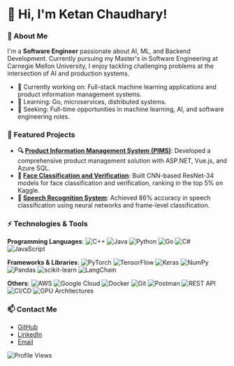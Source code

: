 # 👋 Hi, I'm Ketan Chaudhary!

### 🚀 About Me
I'm a **Software Engineer** passionate about AI, ML, and Backend Development. Currently pursuing my Master's in Software Engineering at Carnegie Mellon University, I enjoy tackling challenging problems at the intersection of AI and production systems.

- 🔭 Currently working on: Full-stack machine learning applications and product information management systems.
- 🌱 Learning: Go, microservices, distributed systems.
- 💼 Seeking: Full-time opportunities in machine learning, AI, and software engineering roles.

### 🌟 Featured Projects
- **🔍 [Product Information Management System (PIMS)](https://github.com/your-username/PIMS)**: Developed a comprehensive product management solution with ASP.NET, Vue.js, and Azure SQL.
- **🧠 [Face Classification and Verification](https://github.com/your-username/face-classification-verification)**: Built CNN-based ResNet-34 models for face classification and verification, ranking in the top 5% on Kaggle.
- **🎤 [Speech Recognition System](https://github.com/your-username/speech-recognition)**: Achieved 86% accuracy in speech classification using neural networks and frame-level classification.

### ⚡️ Technologies & Tools

**Programming Languages**:
![C++](https://img.shields.io/badge/-C++-00599C?style=flat&logo=c%2B%2B&logoColor=white)
![Java](https://img.shields.io/badge/-Java-007396?style=flat&logo=java)
![Python](https://img.shields.io/badge/-Python-333333?style=flat&logo=python&logoColor=FFD43B)
![Go](https://img.shields.io/badge/-Go-00ADD8?style=flat&logo=go)
![C#](https://img.shields.io/badge/-C%23-239120?style=flat&logo=c-sharp)
![JavaScript](https://img.shields.io/badge/-JavaScript-333333?style=flat&logo=javascript)

**Frameworks & Libraries**:
![PyTorch](https://img.shields.io/badge/-PyTorch-EE4C2C?style=flat&logo=pytorch&logoColor=white)
![TensorFlow](https://img.shields.io/badge/-TensorFlow-FF6F00?style=flat&logo=tensorflow)
![Keras](https://img.shields.io/badge/-Keras-D00000?style=flat&logo=keras)
![NumPy](https://img.shields.io/badge/-NumPy-013243?style=flat&logo=numpy)
![Pandas](https://img.shields.io/badge/-Pandas-150458?style=flat&logo=pandas)
![scikit-learn](https://img.shields.io/badge/-scikit--learn-F7931E?style=flat&logo=scikit-learn)
![LangChain](https://img.shields.io/badge/-LangChain-4F8DF5?style=flat&logo=langchain)

**Others**:
![AWS](https://img.shields.io/badge/-AWS-232F3E?style=flat&logo=amazon-aws)
![Google Cloud](https://img.shields.io/badge/-Google%20Cloud-4285F4?style=flat&logo=google-cloud)
![Docker](https://img.shields.io/badge/-Docker-2496ED?style=flat&logo=docker)
![Git](https://img.shields.io/badge/-Git-F05032?style=flat&logo=git)
![Postman](https://img.shields.io/badge/-Postman-FF6C37?style=flat&logo=postman)
![REST API](https://img.shields.io/badge/-REST%20API-333333?style=flat&logo=rest-api)
![CI/CD](https://img.shields.io/badge/-CI%2FCD-333333?style=flat&logo=github-actions)
![GPU Architectures](https://img.shields.io/badge/-GPU%20Architectures-FF0000?style=flat&logo=nvidia)

<!--### 📊 GitHub Stats
![Ketan's GitHub stats](https://github-readme-stats.vercel.app/api?username=ketanML&show_icons=true&theme=midnight-purple)-->

### 📫 Contact Me
- [GitHub](https://github.com/ketanML) 
- [LinkedIn](https://www.linkedin.com/in/ketanc79/)
- [Email](mailto:ketanc@cs.cmu.edu)

![Profile Views](https://komarev.com/ghpvc/?username=ketanML&color=brightgreen)
